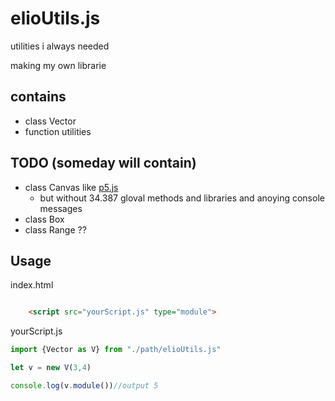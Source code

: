 # elioUtils.js

utilities i always needed

making my own librarie

## contains
- class Vector
- function utilities

## TODO (someday will contain)
- class Canvas like [p5.js](p5js.org) 
    * but without 34.387 gloval methods and libraries and anoying console messages
- class Box
- class Range ??

## Usage
index.html
```html

    <script src="yourScript.js" type="module">


```

yourScript.js
```js
import {Vector as V} from "./path/elioUtils.js"

let v = new V(3,4)

console.log(v.module())//output 5
```


